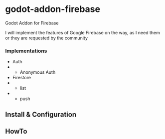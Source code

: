 # godot-addon-firebase
Godot Addon for Firebase

I will implement the features of Google Firebase on the way, as I need them or they are requested by the community

### Implementations
- Auth
- - Anonymous Auth
- Firestore
- - list
- - push

## Install & Configuration

## HowTo

